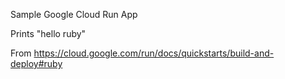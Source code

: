 Sample Google Cloud Run App 

Prints "hello ruby"

From https://cloud.google.com/run/docs/quickstarts/build-and-deploy#ruby